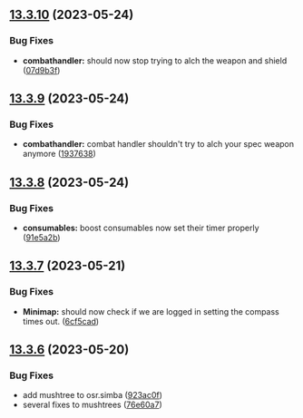 ## [13.3.10](https://github.com/Torwent/WaspLib/compare/v13.3.9...v13.3.10) (2023-05-24)


### Bug Fixes

* **combathandler:** should now stop trying to alch the weapon and shield ([07d9b3f](https://github.com/Torwent/WaspLib/commit/07d9b3fd5739dae06f68ab9b5906ac7fe30ac7cb))



## [13.3.9](https://github.com/Torwent/WaspLib/compare/v13.3.8...v13.3.9) (2023-05-24)


### Bug Fixes

* **combathandler:** combat handler shouldn't try to alch your spec weapon anymore ([1937638](https://github.com/Torwent/WaspLib/commit/1937638885e1e6aec3875ac3b069ea83958aaaf1))



## [13.3.8](https://github.com/Torwent/WaspLib/compare/v13.3.7...v13.3.8) (2023-05-24)


### Bug Fixes

* **consumables:** boost consumables now set their timer properly ([91e5a2b](https://github.com/Torwent/WaspLib/commit/91e5a2bb83848697735890f0d5498521bf9ee488))



## [13.3.7](https://github.com/Torwent/WaspLib/compare/v13.3.6...v13.3.7) (2023-05-21)


### Bug Fixes

* **Minimap:** should now check if we are logged in setting the compass times out. ([6cf5cad](https://github.com/Torwent/WaspLib/commit/6cf5cad2eb3bec706d961970bab2659476d99ff4))



## [13.3.6](https://github.com/Torwent/WaspLib/compare/v13.3.5...v13.3.6) (2023-05-20)


### Bug Fixes

* add mushtree to osr.simba ([923ac0f](https://github.com/Torwent/WaspLib/commit/923ac0fc97b13c1403f528ea29da0e96326c8eb4))
* several fixes to mushtrees ([76e60a7](https://github.com/Torwent/WaspLib/commit/76e60a767317fac4bf5162bc6e76b8c2b6281351))



